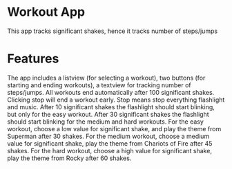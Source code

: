 <h1>Workout App</h1>
<p>This app tracks significant shakes, hence it tracks number of steps/jumps</p>
<h1>Features</h1>
<p>The app includes a listview (for selecting a workout), two buttons (for starting and ending workouts), a textview for tracking number of steps/jumps. All workouts end automatically
after 100 significant shakes. Clicking stop will end a workout early. Stop means stop everything flashlight and music. After 10 significant shakes the flashlight should start blinking, but 
only for the easy workout. After 30 significant shakes the
flashlight should start blinking for
the medium and hard workouts. For the easy workout, choose a low
value for significant shake, and play
the theme from Superman after 30
shakes. For the medium workout, choose a
medium value for significant shake,
play the theme from Chariots of Fire
after 45 shakes. For the hard workout, choose a high
value for significant shake, play the
theme from Rocky after 60 shakes. </p>
